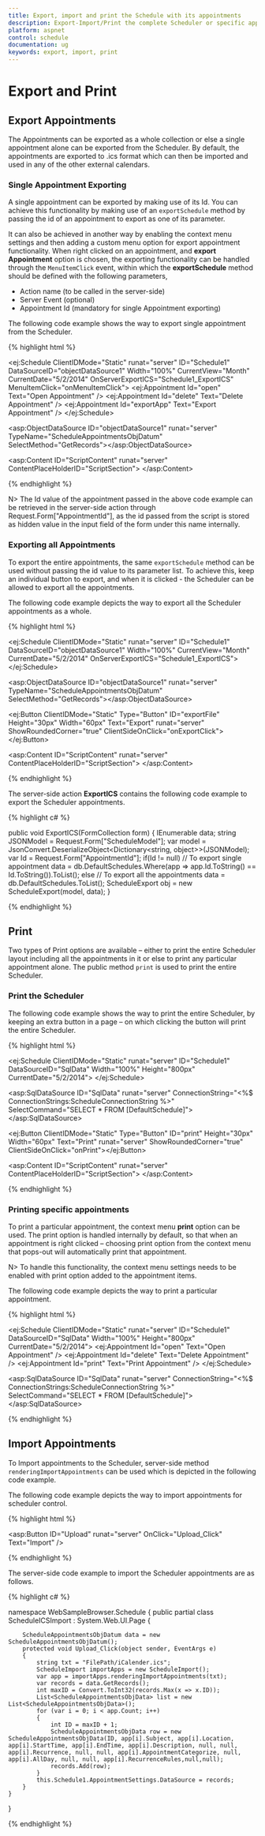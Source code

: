 ```yaml
---
title: Export, import and print the Schedule with its appointments	
description: Export-Import/Print the complete Scheduler or specific appointment alone
platform: aspnet
control: schedule
documentation: ug
keywords: export, import, print 
---
```

# Export and Print

## Export Appointments

The Appointments can be exported as a whole collection or else a single appointment alone can be exported from the Scheduler. By default, the appointments are exported to .ics format which can then be imported and used in any of the other external calendars.

### Single Appointment Exporting

A single appointment can be exported by making use of its Id. You can achieve this functionality by making use of an `exportSchedule` method by passing the id of an appointment to export as one of its parameter. 

It can also be achieved in another way by enabling the context menu settings and then adding a custom menu option for export appointment functionality. When right clicked on an appointment, and **export Appointment** option is chosen, the exporting functionality can be handled through the `MenuItemClick` event, within which the **exportSchedule** method should be defined with the following parameters,

* Action name (to be called in the server-side)
* Server Event (optional)
* Appointment Id (mandatory for single Appointment exporting)

The following code example shows the way to export single appointment from the Scheduler.

{% highlight html %}

<!--Container for ejScheduler widget-->
<ej:Schedule ClientIDMode="Static" runat="server" ID="Schedule1" DataSourceID="objectDataSource1" Width="100%" CurrentView="Month" CurrentDate="5/2/2014" OnServerExportICS="Schedule1_ExportICS" MenuItemClick="onMenuItemClick">
    <ContextMenuSettings Enable="true">
        <MenuItems>
            <AppointmentCollection>
                <ej:Appointment Id="open" Text="Open Appointment" />
                <ej:Appointment Id="delete" Text="Delete Appointment" />
                <ej:Appointment Id="exportApp" Text="Export Appointment" />
            </AppointmentCollection>
        </MenuItems>
    </ContextMenuSettings>
    <AppointmentSettings Id="ID" Subject="Subject" AllDay="AllDay" StartTime="StartTime" EndTime="EndTime" Description="Description" Recurrence="Recurrence" RecurrenceRule="RecurrenceRule"/>
</ej:Schedule>

<asp:ObjectDataSource ID="objectDataSource1" runat="server" TypeName="ScheduleAppointmentsObjDatum" SelectMethod="GetRecords"></asp:ObjectDataSource>

<asp:Content ID="ScriptContent" runat="server" ContentPlaceHolderID="ScriptSection">
    <script type="text/javascript">
        // This function executes, when any of the menu options are clicked in the context menu
        function onMenuItemClick(args) {
            if (args.events.ID == "exportApp") {
                var obj = $("#Schedule1").data("ejSchedule");
                // exportSchedule() method will send a post to the server-side to call a specified action.
                obj.exportSchedule(null, "ExportICS", args.targetInfo.ID);
            }
        }
    </script>
</asp:Content>

{% endhighlight %}

N> The Id value of the appointment passed in the above code example can be retrieved in the server-side action through Request.Form["AppointmentId"], as the id passed from the script is stored as hidden value in the input field of the form under this name internally.

### Exporting all Appointments

To export the entire appointments, the same `exportSchedule` method can be used without passing the id value to its parameter list. To achieve this, keep an individual button to export, and when it is clicked - the Scheduler can be allowed to export all the appointments.

The following code example depicts the way to export all the Scheduler appointments as a whole.

{% highlight html %}

<!--Container for ejScheduler widget-->
<ej:Schedule ClientIDMode="Static" runat="server" ID="Schedule1" DataSourceID="objectDataSource1" Width="100%" CurrentView="Month" CurrentDate="5/2/2014" OnServerExportICS="Schedule1_ExportICS">
    <AppointmentSettings Id="ID" Subject="Subject" AllDay="AllDay" StartTime="StartTime" EndTime="EndTime" Description="Description" Recurrence="Recurrence" RecurrenceRule="RecurrenceRule"/>
</ej:Schedule>

 <asp:ObjectDataSource ID="objectDataSource1" runat="server" TypeName="ScheduleAppointmentsObjDatum" SelectMethod="GetRecords"></asp:ObjectDataSource>

<!-- Button div for Export Option-->
<ej:Button ClientIDMode="Static" Type="Button" ID="exportFile" Height="30px" Width="60px" Text="Export" runat="server" ShowRoundedCorner="true" ClientSideOnClick="onExportClick"></ej:Button>

<asp:Content ID="ScriptContent" runat="server" ContentPlaceHolderID="ScriptSection">
    <script type="text/javascript">
        // Clicking on the export button will call this method
        function onExportClick(Args) {
            var obj = $("#Schedule1").data("ejSchedule");
            // Calls the server-side action ExportToICS
            obj.exportSchedule(null, "ExportICS", null);
        }
    </script>
</asp:Content>

{% endhighlight %}

The server-side action **ExportICS** contains the following code example to export the Scheduler appointments.

{% highlight c# %}

public void ExportICS(FormCollection form)
{
	IEnumerable data;
	string JSONModel = Request.Form["ScheduleModel"];
	var model = JsonConvert.DeserializeObject<Dictionary<string, object>>(JSONModel);
	var Id = Request.Form["AppointmentId"];
	if(Id != null)
		// To export single appointment
		data = db.DefaultSchedules.Where(app => app.Id.ToString() == Id.ToString()).ToList();
	else
		// To export all the appointments
		data = db.DefaultSchedules.ToList();
	ScheduleExport obj = new ScheduleExport(model, data);
}

{% endhighlight %}

## Print

Two types of Print options are available – either to print the entire Scheduler layout including all the appointments in it or else to print any particular appointment alone. The public method `print` is used to print the entire Scheduler.

### Print the Scheduler

The following code example shows the way to print the entire Scheduler, by keeping an extra button in a page – on which clicking the button will print the entire Scheduler.

{% highlight html %}

<!--Container for ejScheduler widget-->
<ej:Schedule ClientIDMode="Static" runat="server" ID="Schedule1" DataSourceID="SqlData" Width="100%" Height="800px" CurrentDate="5/2/2014">
    <AppointmentSettings Id="Id" Subject="Subject" AllDay="AllDay" StartTime="StartTime" EndTime="EndTime" Description="Description" Recurrence="Recurrence" RecurrenceRule="RecurrenceRule"/>
</ej:Schedule>

<asp:SqlDataSource ID="SqlData" runat="server" ConnectionString="<%$ ConnectionStrings:ScheduleConnectionString %>"
            SelectCommand="SELECT * FROM [DefaultSchedule]"></asp:SqlDataSource>

<!--Button div for Print Option-->
<ej:Button ClientIDMode="Static" Type="Button" ID="print" Height="30px" Width="60px" Text="Print" runat="server" ShowRoundedCorner="true" ClientSideOnClick="onPrint"></ej:Button>

<asp:Content ID="ScriptContent" runat="server" ContentPlaceHolderID="ScriptSection">
    <script type="text/javascript">
        function onPrint() {
            $("#Schedule1").find("tr.e-scheduleheader td").first().append($("#print"));
                var obj = $("#Schedule1").data("ejSchedule");
                obj.print();
        } 
    </script>
</asp:Content>

{% endhighlight %}

### Printing specific appointments

To print a particular appointment, the context menu **print** option can be used. The print option is handled internally by default, so that when an appointment is right clicked – choosing print option from the context menu that pops-out will automatically print that appointment.

N> To handle this functionality, the context menu settings needs to be enabled with print option added to the appointment items.

The following code example depicts the way to print a particular appointment.

{% highlight html %}

<!--Container for ejScheduler widget-->
<ej:Schedule ClientIDMode="Static" runat="server" ID="Schedule1" DataSourceID="SqlData" Width="100%" Height="800px" CurrentDate="5/2/2014">
        <ContextMenuSettings Enable="true">
            <MenuItems>
                <AppointmentCollection>
                    <ej:Appointment Id="open" Text="Open Appointment" />
                    <ej:Appointment Id="delete" Text="Delete Appointment" />
                    <ej:Appointment Id="print" Text="Print Appointment" />
                </AppointmentCollection>
            </MenuItems>
        </ContextMenuSettings>
    <AppointmentSettings Id="Id" Subject="Subject" AllDay="AllDay" StartTime="StartTime" EndTime="EndTime" Description="Description" Recurrence="Recurrence" RecurrenceRule="RecurrenceRule"/>
</ej:Schedule>

<asp:SqlDataSource ID="SqlData" runat="server" ConnectionString="<%$ ConnectionStrings:ScheduleConnectionString %>"
            SelectCommand="SELECT * FROM [DefaultSchedule]"></asp:SqlDataSource>

{% endhighlight %}

## Import Appointments

To Import appointments to the Scheduler, server-side method `renderingImportAppointments` can be used which is depicted in the following code example.

The following code example depicts the way to import appointments for scheduler control.

{% highlight html %}

<asp:Button ID="Upload" runat="server" OnClick="Upload_Click" Text="Import" />
<div>
<ej:Schedule ClientIDMode="Static" runat="server" ID="Schedule1" DataSourceID="objectDataSource1" Width="100%" CurrentView="Month" CurrentDate="5/2/2014">
    <AppointmentSettings Id="ID" Subject="Subject" AllDay="AllDay" StartTime="StartTime" EndTime="EndTime" Description="Description" Recurrence="Recurrence" RecurrenceRule="RecurrenceRule"/>
</ej:Schedule>
    </div>
    <asp:ObjectDataSource ID="objectDataSource1" runat="server" TypeName="ScheduleAppointmentsObjDatum" SelectMethod="GetRecords">
    </asp:ObjectDataSource>
</asp:Content>

{% endhighlight %}

The server-side code example to import the Scheduler appointments are as follows.

{% highlight c# %}

namespace WebSampleBrowser.Schedule
{
    public partial class ScheduleICSImport : System.Web.UI.Page
    {

        ScheduleAppointmentsObjDatum data = new ScheduleAppointmentsObjDatum();
        protected void Upload_Click(object sender, EventArgs e)
        {
            string txt = "FilePath/iCalender.ics";
            ScheduleImport importApps = new ScheduleImport();
            var app = importApps.renderingImportAppointments(txt);
            var records = data.GetRecords();
            int maxID = Convert.ToInt32(records.Max(x => x.ID));
            List<ScheduleAppointmentsObjData> list = new List<ScheduleAppointmentsObjData>();
            for (var i = 0; i < app.Count; i++)
            {
                int ID = maxID + 1;
                ScheduleAppointmentsObjData row = new ScheduleAppointmentsObjData(ID, app[i].Subject, app[i].Location, app[i].StartTime, app[i].EndTime, app[i].Description, null, null, app[i].Recurrence, null, null, app[i].AppointmentCategorize, null, app[i].AllDay, null, null, app[i].RecurrenceRules,null,null);
                records.Add(row);
            }
            this.Schedule1.AppointmentSettings.DataSource = records;
        }
    }
}

{% endhighlight %}